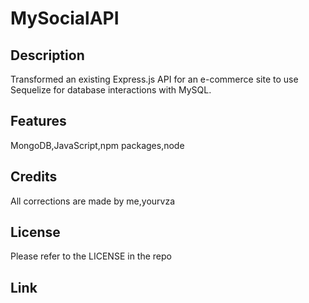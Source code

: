 # MySocialAPI



## Description
Transformed an existing Express.js API for an e-commerce site to use Sequelize for database interactions with MySQL. 



## Features
MongoDB,JavaScript,npm packages,node

## Credits
All corrections are made by me,yourvza


## License 
Please refer to the LICENSE in the repo

## Link


  
